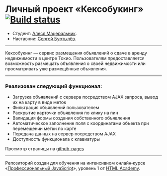 # Личный проект «Кексобукинг» [![Build status][travis-image]][travis-url]

* Студент: [Алеся Мацеральник](https://up.htmlacademy.ru/javascript/20/user/898179).
* Наставник: [Сергей Буртылёв](https://htmlacademy.ru/profile/id3341).

---
Кексобукинг — сервис размещения объявлений о сдаче в аренду недвижимости в центре Токио. Пользователям предоставляется возможность размещать объявления о своей недвижимости или просматривать уже размещённые объявления.

---
### Реализован следующий функционал:
<ul>
  <li>Загрузка объявлений с сервера посредством AJAX запроса, вывод их на карту в виде меток</li>
  <li>Фильтрация объявлений пользователем</li>
  <li>Раскрытие карточки объявления по клику на пин</li>
  <li>Валидация формы создания собственного объявления</li>
  <li>Автоматическое заполнение поля с координатами объекта при перемещении метки по карте</li>
  <li>Передача данных на сервер посредством AJAX</li>
  <li>Доступность функционала с клавиатуры</li>
</ul>  

Просмотр страницы на <a href="https://lesyaslash.github.io/898179-keksobooking-20/">github-pages</a>

---

Репозиторий создан для обучения на интенсивном онлайн‑курсе «[Профессиональный JavaScript](https://htmlacademy.ru/intensive/javascript)», уровень 1 от [HTML Academy](https://htmlacademy.ru).

[travis-image]: https://travis-ci.com/htmlacademy-javascript/898179-keksobooking-20.svg?branch=master
[travis-url]: https://travis-ci.com/htmlacademy-javascript/898179-keksobooking-20
